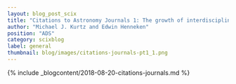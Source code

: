```yaml
---
layout: blog_post_scix
title: "Citations to Astronomy Journals 1: The growth of interdisciplinarity"
author: "Michael J. Kurtz and Edwin Henneken"
position: "ADS"
category: scixblog
label: general
thumbnail: blog/images/citations-journals-pt1_1.png
---
```


{% include _blogcontent/2018-08-20-citations-journals.md %}